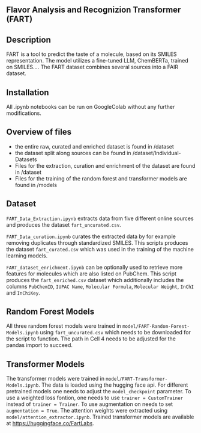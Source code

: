## Flavor Analysis and Recognizion Transformer (FART)

## Description
FART is a tool to predict the taste of a molecule, based on its SMILES representation. The model utilizes a fine-tuned LLM, ChemBERTa, trained on SMILES....
The FART dataset combines several sources into a FAIR dataset.

## Installation
All .ipynb notebooks can be run on GoogleColab without any further modifications. 

## Overview of files

* the entire raw, curated and enriched dataset is found in /dataset
* the dataset split along sources can be found in /dataset/Individual-Datasets
* Files for the extraction, curation and enrichment of the dataset are found in /dataset
* Files for the training of the random forest and transformer models are found in /models 

## Dataset

`FART_Data_Extraction.ipynb` extracts data from five different online sources and produces the dataset `fart_uncurated.csv`. 

`FART_Data_curation.ipynb` curates the extracted data by for example removing duplicates through standardized SMILES. This scripts produces the dataset `fart_curated.csv` which was used in the training of the machine learning models. 

`FART_dataset_enrichment.ipynb` can be optionally used to retrieve more features for molecules which are also listed on PubChem. This script produces the `fart_enriched.csv` dataset which additionally includes the columns `PubChemID`, `IUPAC Name`, `Molecular Formula`, `Molecular Weight`, `InChI` and `InChiKey`. 

## Random Forest Models 

All three random forest models were trained in `model/FART-Random-Forest-Models.ipynb` using `fart_uncurated.csv` which needs to be downloaded for the script to function. The path in Cell 4 needs to be adjusted for the pandas import to succeed. 

## Transformer Models

The transformer models were trained in `model/FART-Transformer-Models.ipynb`. The data is loaded using the hugging face api. For different pretrained models one needs to adjust the `model_checkpoint` parameter. To use a weighted loss fontion, one needs to use `trainer = CustomTrainer` instead of `trainer = Trainer`. To use augmentation on needs to set `augmentation = True`. The attention weights were extracted using `model/attention_extractor.ipynb`. Trained transformer models are available at https://huggingface.co/FartLabs.

